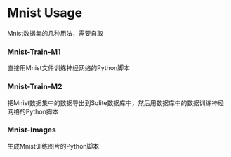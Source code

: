 # Mnist Usage
 Mnist数据集的几种用法，需要自取

### Mnist-Train-M1

直接用Mnist文件训练神经网络的Python脚本

### Mnist-Train-M2

把Mnist数据集中的数据导出到Sqlite数据库中，然后用数据库中的数据训练神经网络的Python脚本

### Mnist-Images

生成Mnist训练图片的Python脚本